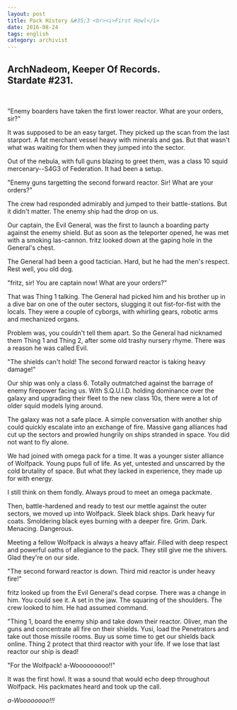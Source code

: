 ```yaml
---
layout: post
title: Pack History &#35;3 <br><i>First Howl</i>
date: 2016-08-24
tags: english
category: archivist
---
```

ArchNadeom, Keeper Of Records.<br>Stardate #231.
-------------------------------------------------
&nbsp; 

"Enemy boarders have taken the first lower reactor. What are your orders, sir?"

It was supposed to be an easy target. They picked up the scan from the last starport. A fat merchant vessel heavy with minerals and gas. But that wasn't what was waiting for them when they jumped into the sector.

Out of the nebula, with full guns blazing to greet them, was a class 10 squid mercenary--S4G3 of Federation. It had been a setup.

"Enemy guns targetting the second forward reactor. Sir! What are your orders?"

The crew had responded admirably and jumped to their battle-stations. But it didn't matter. The enemy ship had the drop on us.

Our captain, the Evil General, was the first to launch a boarding party against the enemy shield. But as soon as the teleporter opened, he was met with a smoking las-cannon. fritz looked down at the gaping hole in the General's chest.

The General had been a good tactician. Hard, but he had the men's respect. Rest well, you old dog.

"fritz, sir! You are captain now! What are your orders?"

That was Thing 1 talking. The General had picked him and his brother up in a dive bar on one of the outer sectors, slugging it out fist-for-fist with the locals. They were a couple of cyborgs, with whirling gears, robotic arms and mechanized organs.

Problem was, you couldn't tell them apart. So the General had nicknamed them Thing 1 and Thing 2, after some old trashy nursery rhyme. There was a reason he was called Evil.

"The shields can't hold! The second forward reactor is taking heavy damage!"

Our ship was only a class 6. Totally outmatched against the barrage of enemy firepower facing us. With S.Q.U.I.D. holding dominance over the galaxy and upgrading their fleet to the new class 10s, there were a lot of older squid models lying around.

The galaxy was not a safe place. A simple conversation with another ship could quickly escalate into an exchange of fire. Massive gang alliances had cut up the sectors and prowled hungrily on ships stranded in space. You did not want to fly alone.

We had joined with omega pack for a time. It was a younger sister alliance of Wolfpack. Young pups full of life. As yet, untested and unscarred by the cold brutality of space. But what they lacked in experience, they made up for with energy.

I still think on them fondly. Always proud to meet an omega packmate.

Then, battle-hardened and ready to test our mettle against the outer sectors, we moved up into Wolfpack. Sleek black ships. Dark heavy fur coats. Smoldering black eyes burning with a deeper fire. Grim. Dark. Menacing. Dangerous.

Meeting a fellow Wolfpack is always a heavy affair. Filled with deep respect and powerful oaths of allegiance to the pack. They still give me the shivers. Glad they're on our side.

"The second forward reactor is down. Third mid reactor is under heavy fire!"

fritz looked up from the Evil General's dead corpse. There was a change in him. You could see it. A set in the jaw. The squaring of the shoulders. The crew looked to him. He had assumed command.

"Thing 1, board the enemy ship and take down their reactor. Oliver, man the guns and concentrate all fire on their shields. Yusi, load the Penetrators and take out those missile rooms. Buy us some time to get our shields back online. Thing 2 protect that third reactor with your life. If we lose that last reactor our ship is dead!

"For the Wolfpack! a-Wooooooooo!!"

It was the first howl. It was a sound that would echo deep throughout Wolfpack. His packmates heard and took up the call.

_a-Woooooooo!!!_